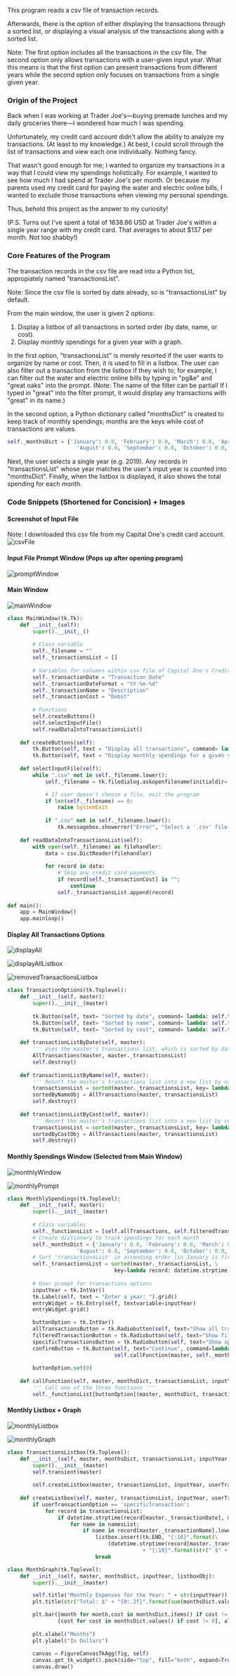 This program reads a csv file of transaction records.

Afterwards, there is the option of either displaying the transactions through a sorted list, or displaying a visual analysis of the transactions along with a sorted list.

Note: The first option includes all the transactions in the csv file. The second option only allows transactions with a user-given input year. What this means is that the first option can present transactions from different years while the second option only focuses on transactions from a single given year.

### Origin of the Project
Back when I was working at Trader Joe's—buying premade lunches and my daily groceries there—I wondered how much I was spending.

Unfortunately, my credit card account didn't allow the ability to analyze my transactions. (At least to my knowledge.) At best, I could scroll through the list of transactions and view each one individually. Nothing fancy.

That wasn't good enough for me; I wanted to organize my transactions in a way that I could view my spendings holistically.
For example, I wanted to see how much I had spend at Trader Joe's per month. Or because my parents used my credit card for paying the water and electric online bills, I wanted to exclude those transactions when viewing my personal spendings.

Thus, behold this project as the answer to my curiosity! 

(P.S. Turns out I've spent a total of 1638.86 USD at Trader Joe's within a single year range with my credit card. That averages to about $137 per month. Not too shabby!)

### Core Features of the Program
The transaction records in the csv file are read into a Python list, appropiately named "transactionsList".

Note: Since the csv file is sorted by date already, so is "transactionsList" by default.

From the main window, the user is given 2 options:
1. Display a listbox of all transactions in sorted order (by date, name, or cost).
2. Display monthly spendings for a given year with a graph.

In the first option, "transactionsList" is merely resorted if the user wants to organize by name or cost. Then, it is used to fill in a listbox. The user can also filter out a transaction from the listbox if they wish to; for example, I can filter out the water and electric online bills by typing in "pg&e" and "great oaks" into the prompt. (Note: The name of the filter can be partial! If I typed in "great" into the filter prompt, it would display any transactions with "great" in its name.)

In the second option, a Python dictionary called "monthsDict" is created to keep track of monthly spendings; months are the keys while cost of transactions are values. 
```python
self._monthsDict = {'January': 0.0, 'February': 0.0, 'March': 0.0, 'April': 0.0, 'May': 0.0, 'June': 0.0, 'July': 0.0, 
                      'August': 0.0, 'September': 0.0, 'October': 0.0, 'November': 0.0, 'December': 0.0}  
```
Next, the user selects a single year (e.g. 2019). Any records in "transactionsList" whose year matches the user's input year is counted into "monthsDict". Finally, when the listbox is displayed, it also shows the total spending for each month.

### Code Snippets (Shortened for Concision) + Images

#### Screenshot of Input File
Note: I downloaded this csv file from my Capital One's credit card account.
![csvFile](images/csvFile.png)


#### Input File Prompt Window (Pops up after opening program)
![promptWindow](images/inputFile.png)


#### Main Window
![mainWindow](images/mainWindow.png)
```python
class MainWindow(tk.Tk):
    def __init__(self):
        super().__init__()
        
        # Class variable
        self._filename = ""
        self._transactionsList = []        
        
        # Variables for columns within csv file of Capital One's Credit Card
        self._transactionDate = "Transaction Date"
        self._transactionDateFormat = "%Y-%m-%d"
        self._transactionName = "Description"
        self._transactionCost = "Debit"
        
        # Functions
        self.createButtons()
        self.selectInputFile()
        self.readDataIntoTransactionsList()        
        
    def createButtons(self):
        tk.Button(self, text = "Display all transactions", command= lambda: TransactionOptions(self)).grid()
        tk.Button(self, text = "Display monthly spendings for a given year", command= lambda: MonthlySpendings(self)).grid()      
        
    def selectInputFile(self):
        while ".csv" not in self._filename.lower():
            self._filename = tk.filedialog.askopenfilename(initialdir= getcwd()) 

            # If user doesn't choose a file, exit the program
            if len(self._filename) == 0:
                raise SystemExit    
            
            if ".csv" not in self._filename.lower():
                tk.messagebox.showerror("Error", "Select a '.csv' file extension", parent=self)             
        
    def readDataIntoTransactionsList(self):
        with open(self._filename) as filehandler:
            data = csv.DictReader(filehandler)
            
            for record in data:
                # Skip any credit card payments
                if record[self._transactionCost] is "":
                    continue        
                self._transactionsList.append(record)                
            
def main():
    app = MainWindow()
    app.mainloop()
```

#### Display All Transactions Options
![displayAll](images/displayAllTransactionsOptions.png)

![displayAllListbox](images/allTransactionsListbox.png)

![removedTransactionsListbox](images/removedTransactions.png)
```python
class TransactionOptions(tk.Toplevel):
    def __init__(self, master):
        super().__init__(master)
        
        tk.Button(self, text= "Sorted by date", command= lambda: self.transactionListByDate(master)).grid()
        tk.Button(self, text= "Sorted by name", command= lambda: self.transactionsListByName(master)).grid()
        tk.Button(self, text= "Sorted by cost", command= lambda: self.transactionsListByCost(master)).grid()   
        
    def transactionListByDate(self, master):
        ''' Uses the master's transactions list, which is sorted by date by default '''
        AllTransactions(master, master._transactionsList)
        self.destroy()
        
    def transactionsListByName(self, master):
        ''' Resort the master's transactions list into a new list by name'''
        transactionsList = sorted(master._transactionsList, key= lambda record: record[master._transactionName])
        sortedByNameObj = AllTransactions(master, transactionsList)
        self.destroy()
        
    def transactionsListByCost(self, master):
        ''' Resort the master's transactions list into a new list by cost'''
        transactionsList = sorted(master._transactionsList, key= lambda record: float(record[master._transactionCost].strip()), reverse=True)
        sortedByCostObj = AllTransactions(master, transactionsList)
        self.destroy()
```

#### Monthly Spendings Window (Selected from Main Window)
![monthlyWindow](images/monthlyWindow.png)

![monthlyPrompt](images/monthlyPromptWindow.png)
```python
class MonthlySpendings(tk.Toplevel):
    def __init__(self, master):
        super().__init__(master)  
        
        # Class variables
        self._functionsList = [self.allTransactions, self.filteredTransactionsPrompt, self.specificTransactionPrompt]
        # Create dictionary to track spendings for each month
        self._monthsDict = {'January': 0.0, 'February': 0.0, 'March': 0.0, 'April': 0.0, 'May': 0.0, 'June': 0.0, 'July': 0.0, 
                      'August': 0.0, 'September': 0.0, 'October': 0.0, 'November': 0.0, 'December': 0.0}  
        # Sort 'transactionsList' in ascending order (so January is first instead of latest month)
        self._transactionsList = sorted(master._transactionsList, \
                                  key=lambda record: datetime.strptime(record[master._transactionDate], master._transactionDateFormat))     
            
        # User prompt for transactions options
        inputYear = tk.IntVar()
        tk.Label(self, text = "Enter a year: ").grid()
        entryWidget = tk.Entry(self, textvariable=inputYear)
        entryWidget.grid()

        buttonOption = tk.IntVar()
        allTransactionsButton = tk.Radiobutton(self, text="Show all transactions", variable=buttonOption, value=0).grid()
        filteredTransactionButton = tk.Radiobutton(self, text="Show filtered transactions", variable=buttonOption, value=1).grid()
        specificTransactionsButton = tk.Radiobutton(self, text="Show specific transactions", variable=buttonOption, value=2).grid()
        confirmButton = tk.Button(self, text="Continue", command=lambda: \
                                  self.callFunction(master, self._monthsDict, self._transactionsList, inputYear.get(), buttonOption.get())).grid()
        
        buttonOption.set(0)
    
    def callFunction(self, master, monthsDict, transactionsList, inputYear, buttonOption): 
        ''' Call one of the three functions '''
        self._functionsList[buttonOption](master, monthsDict, transactionsList, inputYear)
```

#### Monthly Listbox + Graph
![monthlyListbox](images/monthlyListbox.png)

![monthlyGraph](images/monthlyGraphTJ.png)
```python
class TransactionsListbox(tk.Toplevel):
    def __init__(self, master, monthsDict, transactionsList, inputYear, userTransactionOption, filterList, removedRecords, namesList):
        super().__init__(master)    
        self.transient(master)               
        
        self.createListbox(master, transactionsList, inputYear, userTransactionOption, filterList, removedRecords, namesList)
        
    def createListbox(self, master, transactionsList, inputYear, userTransactionOption, filterList, removedRecords, namesList):
        if userTransactionOption == 'specificTransaction':
            for record in transactionsList:  
                if datetime.strptime(record[master._transactionDate], master._transactionDateFormat).year == inputYear:
                    for name in namesList:
                        if name in record[master._transactionName].lower():
                            listbox.insert(tk.END, "{:16}".format(\
                                (datetime.strptime(record[master._transactionDate], master._transactionDateFormat)).strftime('%m/%d/%Y')) 
                                           + "{:18}".format(str(" $" + record[master._transactionCost])) + record[master._transactionName])
                            break
```

```python
class MonthGraph(tk.Toplevel):
    def __init__(self, master, monthsDict, inputYear, listboxObj):
        super().__init__(master)    

        self.title("Monthly Expenses for the Year: " + str(inputYear))
        plt.title(str("Total: $" + "{0:.2f}".format(sum(monthsDict.values()))))

        plt.bar([month for month,cost in monthsDict.items() if cost != 0], \
                [cost for cost in monthsDict.values() if cost != 0], align="center")
        
        plt.xlabel("Months")
        plt.ylabel("In Dollars")
        
        canvas = FigureCanvasTkAgg(fig, self)
        canvas.get_tk_widget().pack(side="top", fill="both", expand=True)
        canvas.draw()      
```
